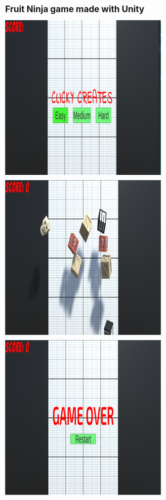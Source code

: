 # Fruit Ninja game made with Unity

<img src="https://github.com/kayayakup/FruitNinjaClone/blob/main/Assets/Photo/Photo1.png?raw=true" width="1000" height="500" /> <br>

<img src="https://github.com/kayayakup/FruitNinjaClone/blob/main/Assets/Photo/Photo2.png?raw=true" width="1000" height="500" /> <br>

<img src="https://github.com/kayayakup/FruitNinjaClone/blob/main/Assets/Photo/Photo3.png?raw=true" width="1000" height="500" /> <br>
